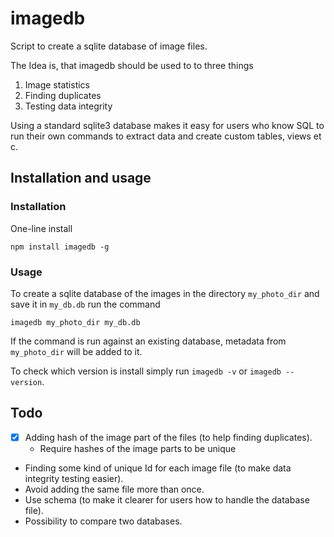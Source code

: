 # imagedb
Script to create a sqlite database of image files.

The Idea is, that imagedb should be used to to three things

  1. Image statistics
  2. Finding duplicates
  3. Testing data integrity
  
 Using a standard sqlite3 database makes it easy for users who know SQL to run their own commands to extract data and create custom tables, views et c.

## Installation and usage

### Installation
One-line install

```
npm install imagedb -g
```

### Usage
To create a sqlite database of the images in the directory `my_photo_dir` and save it in `my_db.db` run the command
```
imagedb my_photo_dir my_db.db
```

If the command is run against an existing database, metadata from `my_photo_dir` will be added to it.

To check which version is install simply run `imagedb -v` or `imagedb --version`.

## Todo

- [x] Adding hash of the image part of the files (to help finding duplicates).
  - Require hashes of the image parts to be unique
- Finding some kind of unique Id for each image file (to make data integrity testing easier).
- Avoid adding the same file more than once.
- Use schema (to make it clearer for users how to handle the database file).
- Possibility to compare two databases.
